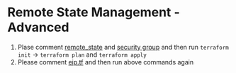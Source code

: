 # Remote State Management - Advanced

1. Plase comment [remote_state](./remote_state.tf) and [security group](./security_group.tf) and then run ```terraform init``` -> ```terraform plan``` and ```terraform apply```
1. Please comment [eip.tf](./eip.tf) and then run above commands again